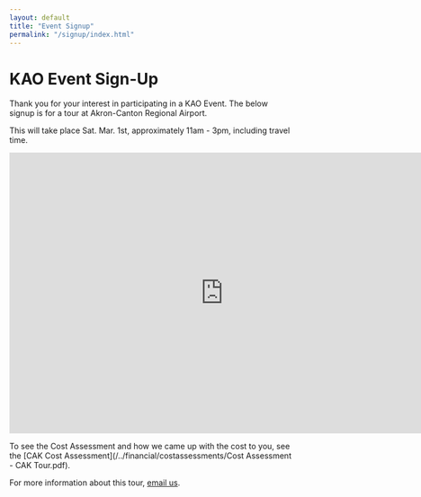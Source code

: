 ```yaml
---
layout: default
title: "Event Signup"
permalink: "/signup/index.html"
---
```

# KAO Event Sign-Up
Thank you for your interest in participating in a KAO Event.
The below signup is for a tour at Akron-Canton Regional Airport.

This will take place Sat. Mar. 1st, approximately 11am - 3pm, including travel time.

<iframe src="https://docs.google.com/forms/d/1Ab0-lExUkwanPL49noocihX7Cx0UqSfdgMs0uBu5TJg/viewform?embedded=true" width="760" height="500" frameborder="0" marginheight="0" marginwidth="0">Loading...</iframe>

To see the Cost Assessment and how we came up with the cost to you, see the [CAK Cost Assessment](/../financial/costassessments/Cost Assessment - CAK Tour.pdf).

For more information about this tour, [email us](mailto:desk@kentstateatc.org).
